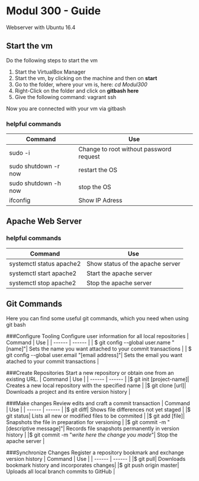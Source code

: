 Modul 300 - Guide
=============================
Webserver with Ubuntu 16.4

Start the vm
---------------
Do the following steps to start the vm
1. Start the VirtualBox Manager
2. Start the vm, by clicking on the machine and then on **start**
2. Go to the folder, where your vm is, here:
    *cd Modul300*
2. Right-Click on the folder and click on **gitbash here**
3. Give the following command: vagrant ssh

Now you are connected with your vm via gitbash

### helpful commands
| Command | Use |
| ------ | ------ |
| sudo -i | Change to root without password request |
|sudo shutdown -r now| restart the OS |
| sudo shutdown -h now | stop the OS |
| ifconfig | Show IP Adress |

Apache Web Server
---------------------
### helpful commands
| Command | Use |
| ------ | ------ |
| systemctl status apache2| Show status of the apache server |
| systemctl start apache2| Start the apache server |
| systemctl stop apache2| Stop the apache server |

Git Commands
---------------
Here you can find some useful git commands, which you need when using git bash

###Configure Tooling
Configure user information for all local repositories
| Command | Use |
| ------ | ------ |
| $ git config --global user.name "[name]"| Sets the name you want attached to your commit transactions |
| $ git config --global user.email "[email address]"| Sets the email you want atached to your commit transactions |

###Create Repositories
Start a new repository or obtain one from an existing URL.
| Command | Use |
| ------ | ------ |
|$ git init [project-name]| Creates a new local repository with the specified name |
|$ git clone [url]| Downloads a project and its entire version history |

###Make changes
Review edits and craft a commit transaction
| Command | Use |
| ------ | ------ |
|$ git diff| Shows file differences not yet staged |
|$ git status| Lists all new or modified files to be commited |
|$ git add [file]| Snapshots the file in preparation for versioning |
|$ git commit -m "[descriptive message]"| Records file snapshots permanently in version history |
|$ git commit -m "*write here the change you made*"| Stop the apache server |

###Synchronize Changes
Register a repository bookmark and exchange version history
| Command | Use |
| ------ | ------ |
|$ git pull| Downloads bookmark history and incorporates changes|
|$ git push origin master| Uploads all local branch commits to GitHub |
